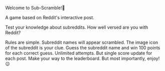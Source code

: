 Welcome to Sub-Scramble!👋

A game based on Reddit's interactive post. 

Test your knowledge about subreddits. How well versed are you with Reddit?

Rules are simple.
Subreddit names will appear scrambled.
The image icon of the subreddit is your clue.
Guess the subreddit name and win 100 points for each correct guess.
Unlimited attempts. But single score update for each post.
Make your way to the leaderboard. But most importantly, enjoy! 😉

